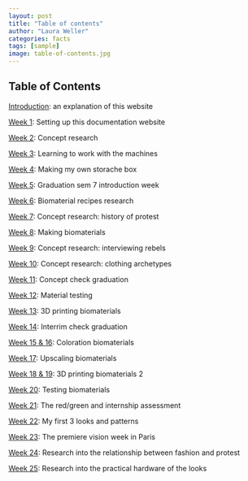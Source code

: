 ```yaml
---
layout: post
title: "Table of contents"
author: "Laura Weller"
categories: facts
tags: [sample]
image: table-of-contents.jpg
---
```


## Table of Contents

[Introduction](how-is-the-documentation-set-up): an explanation of this website

[Week 1](setting-up-a-static-website): Setting up this documentation website

[Week 2](concept-research): Concept research

[Week 3](machines): Learning to work with the machines 

[Week 4](making-my-own-storache-box): Making my own storache box

[Week 5](introduction-graduation): Graduation sem 7 introduction week

[Week 6](finding-recipes): Biomaterial recipes research

[Week 7](overview-of-civil-disobedience): Concept research: history of protest

[Week 8](making-biomaterials): Making biomaterials

[Week 9](interviews-with-fellow-rebels): Concept research: interviewing rebels

[Week 10](studying-clothing-archetypes): Concept research: clothing archetypes

[Week 11](feedback-concept-check): Concept check graduation

[Week 12](material-tests): Material testing

[Week 13](3dprinting): 3D printing biomaterials

[Week 14](feedback-interrim-check): Interrim check graduation

[Week 15 & 16](coloration): Coloration biomaterials

[Week 17](making-molds): Upscaling biomaterials

[Week 18 & 19](3dprinting-2): 3D printing biomaterials 2

[Week 20](fabric-testing): Testing biomaterials

[Week 21](internship-assessment): The red/green and internship assessment

[Week 22](patterns): My first 3 looks and patterns

[Week 23](introduction-graduation): The premiere vision week in Paris

[Week 24](fashion-and-protest): Research into the relationship between fashion and protest

[Week 25](hardware): Research into the practical hardware of the looks




